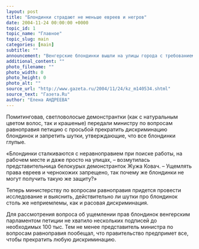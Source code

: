 ```yaml
---
layout: post
title: "Блондинки страдают не меньше евреев и негров"
date: 2004-11-24 00:00:00 +0000
topic_id: 1
topic_name: "Главное"
topic_slug: main
categories: [main]
subtitle: ""
announcement: "Венгерские блондинки вышли на улицы города с требованием запретить высмеивающие их шутки и анекдоты. Как сообщает Ananova, собравшись у здания парламента страны, активистки стали размахивать плакатами с надписями: «Мы блондинки, но не тупые» и «Полюбите нас за наш ум»."
additional_content: ""
photo_filename: ""
photo_width: 0
photo_height: 0
photo_alt: ""
source_url: "http://www.gazeta.ru/2004/11/24/kz_m140534.shtml"
source_text: "Газета.Ru"
author: "Елена АНДРЕЕВА"
---
```

Помитинговав, светловолосые демонстрантки (как с натуральным цветом волос, так и крашеные) передали министру по вопросам равноправия петицию с просьбой прекратить дискриминацию блондинок и запретить шутки, утверждающие, что все блондинки глупые.

«Блондинки сталкиваются с неравноправием при поиске работы, на рабочем месте и даже просто на улицах, – возмутилась представительница белокурых демонстранток Жужа Ковач. – Ущемлять права евреев и чернокожих запрещено, так почему же блондинки не могут получить такую же защиту?»

Теперь министерству по вопросам равноправия придется провести исследование и выяснить, действительно ли шутки про блондинок столь же неприемлемы, как и расовая дискриминация.

Для рассмотрения вопроса об ущемлении прав блондинок венгерским парламентом петиции не хватило нескольких подписей до необходимых 100 тыс. Тем не менее представитель министра по вопросам равноправия пообещал, что правительство предпримет все, чтобы прекратить любую дискриминацию.
